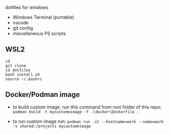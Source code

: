 dotfiles for windows

- Windows Terminal (portable)
- vscode
- git config
- miscellaneous PS scripts

## WSL2
```
cd
git clone
cd dotfiles
bash install.sh
source ~/.bashrc
```

## Docker/Podman image

* to build custom image, run this command from root folder of this repo:
`podman build -t mycustomeimage -f .\docker\Dockerfile .`

* to run custom image run:
`podman run -it --hostname=work --name=work -v shared:/projects mycustomeimage`
